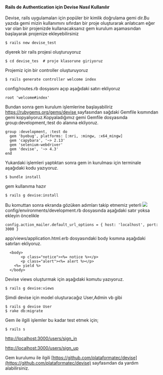 #### Rails de Authentication için Devise Nasıl Kullanılır



Devise, rails uygulamaları için popüler bir
kimlik doğrulama gemi dir.Bu yazıda gemi mizin kullanımını sıfırdan bir proje oluşturarak anlatıcam
eğer var olan bir projenizde kullanacaksanız gem kurulum aşamasından
başlayarak projenize ekleyebilirsiniz

    $ rails new devise_test
    
   diyerek bir rails projesi oluşturuyoruz
   
    $ cd devise_tes  # proje klasorune giriyoruz
    
  
Projemiz için bir controller oluşturuyoruz

    $ rails generate controller welcome index
    
 config/routes.rb dosyasını açıp aşağıdaki satırı ekliyoruz
 
    root 'welcome#index'
    
   Bundan sonra gem kurulum işlemlerine başlayabiliriz [https://rubygems.org/gems/devise ](https://rubygems.org/gems/devise)
   sayfasından sağdaki Gemfile kısmından gemi kopyalıyoruz.Kopyaladığımız gemi Gemfile dosyasında group:development,:test do alanına ekliyoruz.
   
    group :development, :test do
      gem 'byebug', platforms: [:mri, :mingw, :x64_mingw]
      gem 'capybara', '~> 2.13'
      gem 'selenium-webdriver'
      gem 'devise', '~> 4.3'
    end
    
 Yukardaki işlemleri yaptıktan sonra gem in kurulması için terminale aşağıdaki kodu yazıyoruz.
 
    $ bundle install
    
    
 gem kullanıma hazır
 
    $ rails g devise:install
    
  Bu komuttan sonra ekranda gözüken adımları takip etmemiz yeterli
  ![]([Imgur](http://i.imgur.com/Lr1CqNK.jpg))
config/environments/development.rb dosyasında aşağıdaki satır yoksa ekleyin öncelikle

    config.action_mailer.default_url_options = { host: 'localhost', port: 3000 }

app/views/application.html.erb dosyasındaki body kısmına aşağıdaki satırları ekliyoruz.

      <body>
           <p class="notice"><%= notice %></p>
           <p class="alert"><%= alert %></p>
        <%= yield %>
      </body>
 
 Devise views oluşturmak için aşağıdaki komutu yazıyoruz.
    
    $ rails g devise:views
 
Şimdi devise için model oluşturacağız User,Admin vb gibi

    $ rails g devise User
    $ rake db:migrate
 
 Gem ile ilgili işlemler bu kadar test etmek için;
 
    $ rails s
    
 [http://localhost:3000/users/sign_in](http://localhost:3000/users/sign_in)
 
 [http://localhost:3000/users/sign_up](http://localhost:3000/users/sign_up)   

Gem kurulumu ile ilgili [https://github.com/plataformatec/devise](https://github.com/plataformatec/devise) sayfasından da yardım alabilirsiniz.
